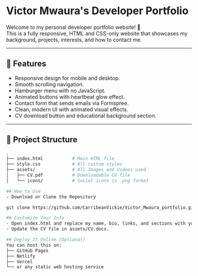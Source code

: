 # Victor Mwaura's Developer Portfolio

Welcome to my personal developer portfolio website! 🎉  
This is a fully responsive, HTML and CSS-only website that showcases my background, projects, interests, and how to contact me.

---

## 🚀 Features

- Responsive design for mobile and desktop.
- Smooth scrolling navigation.
- Hamburger menu with no JavaScript.
- Animated buttons with heartbeat glow effect.
- Contact form that sends emails via Formspree.
- Clean, modern UI with animated visual effects.
- CV download button and educational background section.

---

## 📂 Project Structure

```bash
.
├── index.html           # Main HTML file
├── style.css            # All custom styles
├── assets/              # All Images and Videos used
│   ├── CV.pdf           # Downloadable CV file
│   └── icons/           # Social icons in .png format

## How to Use
- Download or Clone the Repository

git clone https://github.com/CarribeanVickie/Victor_Mwaura_portfolio.git

## Customize Your Info
- Open index.html and replace my name, bio, links, and sections with your own.
- Update the CV file in assets/CV.docx.

## Deploy It Online (Optional)
You can host this on:
├── GitHub Pages
├── Netlify
├── Vercel
└── or any static web hosting service


```
